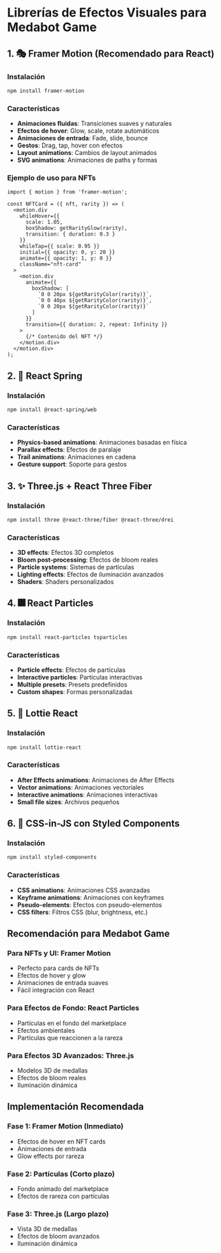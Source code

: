 # Librerías de Efectos Visuales para Medabot Game

## 1. 🎭 Framer Motion (Recomendado para React)

### Instalación
```bash
npm install framer-motion
```

### Características
- **Animaciones fluidas**: Transiciones suaves y naturales
- **Efectos de hover**: Glow, scale, rotate automáticos
- **Animaciones de entrada**: Fade, slide, bounce
- **Gestos**: Drag, tap, hover con efectos
- **Layout animations**: Cambios de layout animados
- **SVG animations**: Animaciones de paths y formas

### Ejemplo de uso para NFTs
```tsx
import { motion } from 'framer-motion';

const NFTCard = ({ nft, rarity }) => (
  <motion.div
    whileHover={{ 
      scale: 1.05,
      boxShadow: getRarityGlow(rarity),
      transition: { duration: 0.3 }
    }}
    whileTap={{ scale: 0.95 }}
    initial={{ opacity: 0, y: 20 }}
    animate={{ opacity: 1, y: 0 }}
    className="nft-card"
  >
    <motion.div
      animate={{
        boxShadow: [
          `0 0 20px ${getRarityColor(rarity)}`,
          `0 0 40px ${getRarityColor(rarity)}`,
          `0 0 20px ${getRarityColor(rarity)}`
        ]
      }}
      transition={{ duration: 2, repeat: Infinity }}
    >
      {/* Contenido del NFT */}
    </motion.div>
  </motion.div>
);
```

## 2. 🌈 React Spring

### Instalación
```bash
npm install @react-spring/web
```

### Características
- **Physics-based animations**: Animaciones basadas en física
- **Parallax effects**: Efectos de paralaje
- **Trail animations**: Animaciones en cadena
- **Gesture support**: Soporte para gestos

## 3. ✨ Three.js + React Three Fiber

### Instalación
```bash
npm install three @react-three/fiber @react-three/drei
```

### Características
- **3D effects**: Efectos 3D completos
- **Bloom post-processing**: Efectos de bloom reales
- **Particle systems**: Sistemas de partículas
- **Lighting effects**: Efectos de iluminación avanzados
- **Shaders**: Shaders personalizados

## 4. 🎆 React Particles

### Instalación
```bash
npm install react-particles tsparticles
```

### Características
- **Particle effects**: Efectos de partículas
- **Interactive particles**: Partículas interactivas
- **Multiple presets**: Presets predefinidos
- **Custom shapes**: Formas personalizadas

## 5. 🎨 Lottie React

### Instalación
```bash
npm install lottie-react
```

### Características
- **After Effects animations**: Animaciones de After Effects
- **Vector animations**: Animaciones vectoriales
- **Interactive animations**: Animaciones interactivas
- **Small file sizes**: Archivos pequeños

## 6. 💫 CSS-in-JS con Styled Components

### Instalación
```bash
npm install styled-components
```

### Características
- **CSS animations**: Animaciones CSS avanzadas
- **Keyframe animations**: Animaciones con keyframes
- **Pseudo-elements**: Efectos con pseudo-elementos
- **CSS filters**: Filtros CSS (blur, brightness, etc.)

## Recomendación para Medabot Game

### Para NFTs y UI: **Framer Motion**
- Perfecto para cards de NFTs
- Efectos de hover y glow
- Animaciones de entrada suaves
- Fácil integración con React

### Para Efectos de Fondo: **React Particles**
- Partículas en el fondo del marketplace
- Efectos ambientales
- Partículas que reaccionen a la rareza

### Para Efectos 3D Avanzados: **Three.js**
- Modelos 3D de medallas
- Efectos de bloom reales
- Iluminación dinámica

## Implementación Recomendada

### Fase 1: Framer Motion (Inmediato)
- Efectos de hover en NFT cards
- Animaciones de entrada
- Glow effects por rareza

### Fase 2: Partículas (Corto plazo)
- Fondo animado del marketplace
- Efectos de rareza con partículas

### Fase 3: Three.js (Largo plazo)
- Vista 3D de medallas
- Efectos de bloom avanzados
- Iluminación dinámica